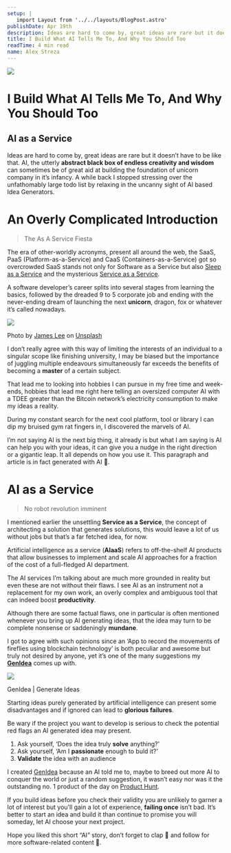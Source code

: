 ```yaml
---
setup: |
   import Layout from '../../layouts/BlogPost.astro'
publishDate: Apr 19th
description: Ideas are hard to come by, great ideas are rare but it doesn’t have to be like that. AI, the utterly abstract black box of endless creativity and wisdom can sometimes be of great aid at building the…
title: I Build What AI Tells Me To, And Why You Should Too
readTime: 4 min read
name: Alex Streza
---
```

![](https://miro.medium.com/max/700/1*h-N3nqNmqN4hkcYYq2SKIA.png)

I Build What AI Tells Me To, And Why You Should Too
===================================================

AI as a Service
---------------

Ideas are hard to come by, great ideas are rare but it doesn’t have to be like that. AI, the utterly **abstract black box of endless creativity and wisdom** can sometimes be of great aid at building the foundation of unicorn company in it’s infancy. A while back I stopped stressing over the unfathomably large todo list by relaxing in the uncanny sight of AI based Idea Generators.

An Overly Complicated Introduction
==================================

> The As A Service Fiesta

The era of other-worldly acronyms, present all around the web, the SaaS, PaaS (Platform-as-a-Service) and CaaS (Containers-as-a-Service) got so overcrowded SaaS stands not only for Software as a Service but also [Sleep as a Service](https://nikhilthota.medium.com/sleep-as-a-service-saas-e0efa0924297) and the mysterious [Service as a Service](https://www.ft.com/content/f88bc87a-0e4b-11e2-8b92-00144feabdc0).

A software developer’s career splits into several stages from learning the basics, followed by the dreaded 9 to 5 corporate job and ending with the never-ending dream of launching the next **unicorn**, dragon, fox or whatever it’s called nowadays.

![](https://miro.medium.com/max/700/0*-P5H8Yg1I4wNVo6x)

Photo by [James Lee](https://unsplash.com/@picsbyjameslee?utm_source=medium&utm_medium=referral) on [Unsplash](https://unsplash.com?utm_source=medium&utm_medium=referral)

I don’t really agree with this way of limiting the interests of an individual to a singular scope like finishing university, I may be biased but the importance of juggling multiple endeavours simultaneously far exceeds the benefits of becoming a **master** of a certain subject.

That lead me to looking into hobbies I can pursue in my free time and week-ends, hobbies that lead me right here telling an oversized computer AI with a TDEE greater than the Bitcoin network’s electricity consumption to make my ideas a reality.

During my constant search for the next cool platform, tool or library I can dip my bruised gym rat fingers in, I discovered the marvels of AI.

I’m not saying AI is the next big thing, it already is but what I am saying is AI can help you with your ideas, it can give you a nudge in the right direction or a gigantic leap. It all depends on how you use it. This paragraph and article is in fact generated with AI 🤖.

AI as a Service
===============

> No robot revolution imminent

I mentioned earlier the unsettling **Service as a Service**, the concept of architecting a solution that generates solutions, this would leave a lot of us without jobs but that’s a far fetched idea, for now.

Artificial intelligence as a service (**AIaaS**) refers to off-the-shelf AI products that allow businesses to implement and scale AI approaches for a fraction of the cost of a full-fledged AI department.

The AI services I’m talking about are much more grounded in reality but even these are not without their flaws. I see AI as an instrument not a replacement for my own work, an overly complex and ambiguous tool that can indeed boost **productivity**.

Although there are some factual flaws, one in particular is often mentioned whenever you bring up AI generating ideas, that the idea may turn to be complete nonsense or saddeningly **mundane**.

I got to agree with such opinions since an ‘App to record the movements of fireflies using blockchain technology’ is both peculiar and awesome but truly not desired by anyone, yet it’s one of the many suggestions my [**GenIdea**](https://www.genidea.app/) comes up with.

![](https://miro.medium.com/max/700/1*Ciyc_iQhVIlLcgKDlt8dLA.png)

GenIdea | Generate Ideas

Starting ideas purely generated by artificial intelligence can present some disadvantages and if ignored can lead to **glorious failures**.

Be wary if the project you want to develop is serious to check the potential red flags an AI generated idea may present.

1.  Ask yourself, ‘Does the idea truly **solve** anything?’
2.  Ask yourself, ‘Am I **passionate** enough to buld it?’
3.  **Validate** the idea with an audience

I created [GenIdea](https://www.genidea.app/) because an AI told me to, maybe to breed out more AI to conquer the world or just a random suggestion, it wasn’t easy nor was it the outstanding no. 1 product of the day on [Product Hunt](https://www.producthunt.com/posts/genidea).

If you build ideas before you check their validity you are unlikely to garner a lot of interest but you’ll gain a lot of experience, **failing once** isn’t bad. It’s better to start an idea and build it than continue to promise you will someday, let AI choose your next project.

Hope you liked this short “AI” story, don’t forget to clap **👏** and follow for more software-related content 🚀.